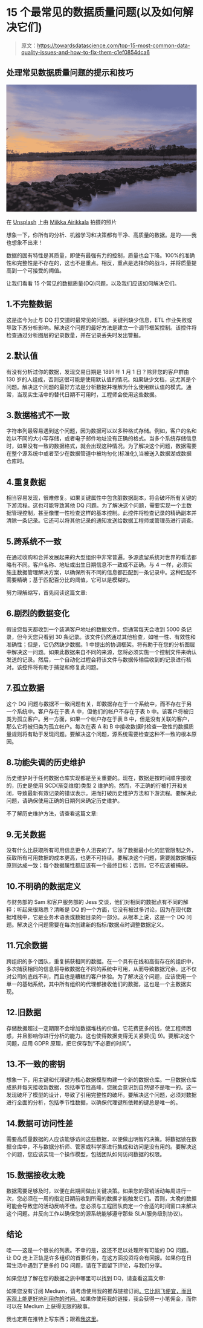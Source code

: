 # 15 个最常见的数据质量问题(以及如何解决它们)

> 原文：<https://towardsdatascience.com/top-15-most-common-data-quality-issues-and-how-to-fix-them-c1ef0854dca6>

## 处理常见数据质量问题的提示和技巧

![](img/bdf00bf47708548e5788544a07d9288b.png)

在 [Unsplash](https://unsplash.com?utm_source=medium&utm_medium=referral) 上由 [Miikka Airikkala](https://unsplash.com/@miikkair?utm_source=medium&utm_medium=referral) 拍摄的照片

想象一下，你所有的分析、机器学习和决策都有干净、高质量的数据。是的——我也想象不出来！

数据的固有特性是其质量，即使有最强有力的控制，质量也会下降。100%的准确性和完整性是不存在的，这也不是重点。相反，重点是选择你的战斗，并将质量提高到一个可接受的阈值。

让我们看看 15 个常见的数据质量(DQ)问题，以及我们应该如何解决它们。

## 1.不完整数据

这是迄今为止与 DQ 打交道时最常见的问题。关键列缺少信息，ETL 作业失败或导致下游分析影响。解决这个问题的最好方法是建立一个调节框架控制。该控件将检查通过分析图层的记录数量，并在记录丢失时发出警报。

## 2.默认值

有没有分析过你的数据，发现交易日期是 1891 年 1 月 1 日？除非您的客户群由 130 岁的人组成，否则这很可能是使用默认值的情况。如果缺少文档，这尤其是个问题。解决这个问题的最好方法是分析数据并理解为什么使用默认值的模式。通常，当现实生活中的替代日期不可用时，工程师会使用这些数据。

## 3.数据格式不一致

字符串列最容易遇到这个问题，因为数据可以以多种格式存储。例如，客户的名和姓以不同的大小写存储，或者电子邮件地址没有正确的格式。当多个系统存储信息时，如果没有一致的数据格式，就会出现这种情况。为了解决这个问题，数据需要在整个源系统中或者至少在数据管道中被均匀化(标准化),当被送入数据湖或数据仓库时。

## 4.重复数据

相当容易发现，很难修复。如果关键属性中包含脏数据副本，将会破坏所有关键的下游流程。这也可能导致其他 DQ 问题。为了解决这个问题，需要实现一个主数据管理控制，甚至像惟一性检查这样的基本控制。此控件将检查记录的精确副本并清除一条记录。它还可以将其他记录的通知发送给数据工程师或管理员进行调查。

## 5.跨系统不一致

在通过收购和合并发展起来的大型组织中非常普遍。多源遗留系统对世界的看法都略有不同。客户名称、地址或出生日期信息不一致或不正确。与 4 一样，必须实施主数据管理解决方案，以确保所有不同的信息都匹配到一条记录中。这种匹配不需要精确；基于匹配百分比的阈值，它可以是模糊的。

努力理解缩写，首先阅读这篇文章:

[](https://medium.com/geekculture/25-terms-to-help-you-in-your-career-in-data-science-14ca681b0699)  

## 6.剧烈的数据变化

假设您每天都收到一个装满客户地址的数据文件。您通常每天会收到 5000 条记录，但今天您只看到 30 条记录。该文件仍然通过其他检查，如唯一性、有效性和准确性；但是，它仍然缺少数据。1 中提出的协调框架。将有助于在您的分析图层中解决这一问题。如果此数据来自不同的来源，您将必须实施一个控制文件来确认发送的记录。然后，一个自动化过程会将该文件与数据传输后收到的记录进行核对。该控件将有助于捕捉和修复此问题。

## 7.孤立数据

这个 DQ 问题与数据不一致问题有关，即数据存在于一个系统中，而不存在于另一个系统中。客户存在于表 A 中，但他们的帐户不存在于表 b 中。该客户将被归类为孤立客户。另一方面，如果一个帐户存在于表 B 中，但是没有关联的客户，那么它将被归类为孤立帐户。每次在表 A 和 B 中接收数据时检查一致性的数据质量规则将有助于发现问题。要解决这个问题，源系统需要检查这种不一致的根本原因。

## 8.功能失调的历史维护

历史维护对于任何数据仓库实现都是至关重要的。现在，数据是按时间顺序接收的，历史是使用 SCD(渐变维度)类型 2 维护的。然而，不正确的行被打开和关闭，导致最新有效记录的错误表示。进而打破历史维护方法和下游流程。要解决此问题，请确保使用正确的日期列来确定历史维护。

不了解历史维护方法，请查看这篇文章:

[](https://medium.com/geekculture/6-different-types-of-slowly-changing-dimensions-and-how-to-apply-them-b152ef908d4e)  

## 9.无关数据

没有什么比获取所有可用信息更令人沮丧的了。除了数据最小化的监管限制之外，获取所有可用数据的成本更高，也更不可持续。要解决这个问题，需要就数据捕获原则达成一致；每个数据属性都应该有一个最终目标；否则，它不应该被捕获。

## 10.不明确的数据定义

与财务部的 Sam 和客户服务部的 Jess 交谈，他们对相同的数据点有不同的解释；听起来很熟悉？清晰是 DQ 的一个方面，它没有被过多讨论，因为在现代数据堆栈中，它是业务术语表或数据目录的一部分。从根本上说，这是一个 DQ 问题。解决这个问题需要在每次创建新的指标/数据点时调整数据定义。

## 11.冗余数据

跨组织的多个团队，重复捕获相同的数据。在一个具有在线和高街存在的组织中，多次捕获相同的信息将导致数据在不同的系统中可用，从而导致数据冗余。这不仅对公司的底线不利，而且也是糟糕的客户体验。为了解决这个问题，应该使用一个单一的基础系统，其中所有组织的代理都接收他们的数据，这也是一个主数据实现。

## 12.旧数据

存储数据超过一定期限不会增加数据堆栈的价值。它花费更多的钱，使工程师困惑，并且影响你进行分析的能力。这也使得数据变得无关紧要(见 9)。要解决这个问题，应用 GDPR 原理，把它保存到“不必要的时间”。

## 13.不一致的密钥

想象一下，用主键和代理键为核心数据模型构建一个新的数据仓库。一旦数据仓库成熟并每天接收新数据，包括季节性高峰，您就会意识到自然键不是唯一的。这一发现破坏了模型的设计，导致了引用完整性的破坏。要解决这个问题，必须对数据进行全面的分析，包括季节性数据，以确保代理键所依赖的键总是唯一的。

## 14.数据可访问性差

需要高质量数据的人应该能够访问这些数据，以便做出明智的决策。将数据锁在数据仓库中，不与数据分析师、管家或科学家进行集成和访问是没有用的。要解决这个问题，您应该实现一个操作模型，包括团队如何访问数据的权限。

## 15.数据接收太晚

数据需要足够及时，以便在此期间做出关键决策。如果您的营销活动每周进行一次，您必须在一周的指定日期前收到所需的数据才能触发它们。否则，太晚的数据可能会导致您的活动反响不佳。您必须与工程团队商定一个合适的时间窗口来解决这个问题。并反向工作以确保您的源系统能够遵守那些 SLA(服务级别协议)。

## 结论

哇——这是一个很长的列表。不幸的是，这还不足以处理所有可能的 DQ 问题。让 DQ 走上正轨是许多组织的首要任务，在这方面投资将会有回报。如果你在日常生活中遇到了更多的 DQ 问题，请在下面留下评论，与我们分享。

如果您想了解在您的数据之旅中哪里可以找到 DQ，请查看这篇文章:

[](/apply-data-quality-checks-at-these-5-points-in-your-data-journey-b80c59fd7758)  

如果您没有订阅 Medium，请考虑使用我的推荐链接订阅[。它比网飞便宜，而且客观上能更好地利用你的时间。](https://hanzalaqureshi.medium.com/membership)如果你使用我的链接，我会获得一小笔佣金，而你可以在 Medium 上获得无限的故事。

我也定期在推特上写东西；跟着[我这里](https://twitter.com/hanzalaqureshi_)。